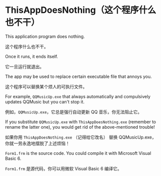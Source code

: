 # ThisAppDoesNothing（这个程序什么也不干）

This application program does nothing. 

这个程序什么也不干。

Once it runs, it ends itself.

它一旦运行就退出。

The app may be used to replace certain executable file that annoys you.

这个程序可以替换某个烦人的可执行文件。

For example, `QQMusicUp.exe` that always automatically and compulsively updates QQMusic but you can't stop it.

例如，`QQMusicUp.exe`，它总是强行自动更新 QQ 音乐，你无法阻止它。

If you substitute `QQMusicUp.exe` with `ThisAppDoesNothing.exe` (remember to rename the latter one), you would get rid of the above-mentioned trouble!

如果你用 `ThisAppDoesNothing.exe` （记得给它改名） 替换 QQMusicUp.exe，你就一劳永逸地摆脱了上述烦恼！

`Form1.frm` is the source code. You could compile it with Microsoft Visual Basic 6.

`Form1.frm` 是源代码，你可以用微软 Visual Basic 6 编译它。
